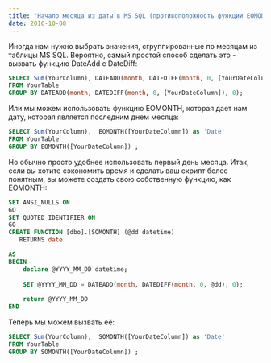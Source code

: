 ```yaml
---
title: "Начало месяца из даты в MS SQL (противоположность функции EOMONTH)"
date: 2016-10-08
---
```


Иногда нам нужно выбрать значения, сгруппированные по месяцам из таблицы MS SQL. Вероятно, самый простой способ сделать это - вызвать функцию DateAdd с DateDiff:

```sql
SELECT Sum(YourColumn), DATEADD(month, DATEDIFF(month, 0, [YourDateColumn]), 0) as 'Date'
FROM YourTable
GROUP BY DATEADD(month, DATEDIFF(month, 0, [YourDateColumn]), 0); 
```

Или мы можем использовать функцию EOMONTH, которая дает нам дату, которая является последним днем месяца:

```sql
SELECT Sum(YourColumn),  EOMONTH([YourDateColumn]) as 'Date'
FROM YourTable
GROUP BY EOMONTH([YourDateColumn]) ; 
```

Но обычно просто удобнее использовать первый день месяца. Итак, если вы хотите сэкономить время и сделать ваш скрипт более понятным, вы можете создать свою собственную функцию, как EOMONTH:

```sql
SET ANSI_NULLS ON
GO
SET QUOTED_IDENTIFIER ON
GO
CREATE FUNCTION [dbo].[SOMONTH] (@dd datetime)
   RETURNS date

AS
BEGIN
	declare @YYYY_MM_DD datetime;
	
	SET @YYYY_MM_DD = DATEADD(month, DATEDIFF(month, 0, @dd), 0);   
	
	return @YYYY_MM_DD
END	
```

Теперь мы можем вызвать её:

```sql
SELECT Sum(YourColumn),  SOMONTH([YourDateColumn]) as 'Date'
FROM YourTable
GROUP BY SOMONTH([YourDateColumn]) ; 
```
